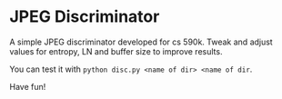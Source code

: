 # JPEG Discriminator 

A simple JPEG discriminator developed for cs 590k. Tweak and adjust values for entropy, LN and buffer size to improve results. 

You can test it with `python disc.py <name of dir> <name of dir`.

Have fun!